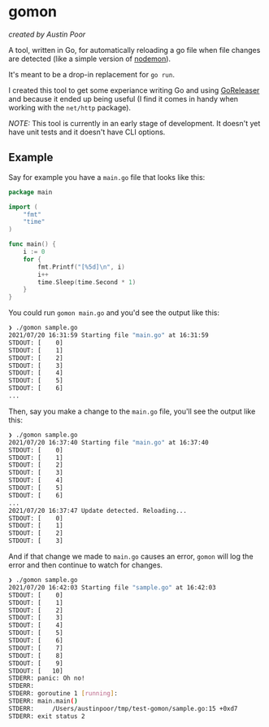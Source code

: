 # gomon

_created by Austin Poor_

A tool, written in Go, for automatically reloading a go file when file changes are detected (like a simple version of [nodemon](https://nodemon.io/)).

It's meant to be a drop-in replacement for `go run`.

I created this tool to get some experiance writing Go and using [GoReleaser](https://goreleaser.com/) and because it ended up being useful (I find it comes in handy when working with the `net/http` package).

_NOTE:_ This tool is currently in an early stage of development. It doesn't yet have unit tests and it doesn't have CLI options.

## Example

Say for example you have a `main.go` file that looks like this:

```go
package main

import (
    "fmt"
    "time"
)

func main() {
    i := 0
    for {
        fmt.Printf("[%5d]\n", i)
        i++
        time.Sleep(time.Second * 1)
    }
}
```

You could run `gomon main.go` and you'd see the output like this:

```bash
❯ ./gomon sample.go
2021/07/20 16:31:59 Starting file "main.go" at 16:31:59
STDOUT: [    0]
STDOUT: [    1]
STDOUT: [    2]
STDOUT: [    3]
STDOUT: [    4]
STDOUT: [    5]
STDOUT: [    6]
...
```

Then, say you make a change to the `main.go` file, you'll see the output like this:

```bash
❯ ./gomon sample.go
2021/07/20 16:37:40 Starting file "main.go" at 16:37:40
STDOUT: [    0]
STDOUT: [    1]
STDOUT: [    2]
STDOUT: [    3]
STDOUT: [    4]
STDOUT: [    5]
STDOUT: [    6]
...
2021/07/20 16:37:47 Update detected. Reloading...
STDOUT: [    0]
STDOUT: [    1]
STDOUT: [    2]
STDOUT: [    3]
```

And if that change we made to `main.go` causes an error, `gomon` will log the error and then continue to watch for changes.

```bash
❯ ./gomon sample.go
2021/07/20 16:42:03 Starting file "sample.go" at 16:42:03
STDOUT: [    0]
STDOUT: [    1]
STDOUT: [    2]
STDOUT: [    3]
STDOUT: [    4]
STDOUT: [    5]
STDOUT: [    6]
STDOUT: [    7]
STDOUT: [    8]
STDOUT: [    9]
STDOUT: [   10]
STDERR: panic: Oh no!
STDERR:
STDERR: goroutine 1 [running]:
STDERR: main.main()
STDERR: 	/Users/austinpoor/tmp/test-gomon/sample.go:15 +0xd7
STDERR: exit status 2
```

